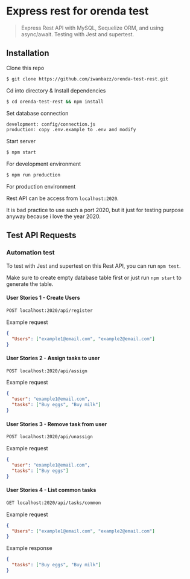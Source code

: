 # Express rest for orenda test

> Express Rest API with MySQL, Sequelize ORM, and using async/await. Testing with Jest and supertest.

## Installation

Clone this repo

```sh
$ git clone https://github.com/iwanbazz/orenda-test-rest.git
```

Cd into directory & Install dependencies

```sh
$ cd orenda-test-rest && npm install
```

Set database connection

```sh
development: config/connection.js
production: copy .env.example to .env and modify
```

Start server

```sh
$ npm start
```

For development environment

```sh
$ npm run production
```

For production environment

Rest API can be access from `localhost:2020`.

It is bad practice to use such a port 2020, but it just for testing purpose anyway because i love the year 2020.

## Test API Requests

### Automation test

To test with Jest and supertest on this Rest API, you can run `npm test`.

Make sure to create empty database table first or just run `npm start` to generate the table.

#### User Stories 1 - Create Users

```sh
POST localhost:2020/api/register
```

Example request

```json
{
  "Users": ["example1@email.com", "example2@email.com"]
}
```

#### User Stories 2 - Assign tasks to user

```sh
POST localhost:2020/api/assign
```

Example request

```json
{
  "user": "example1@email.com",
  "tasks": ["Buy eggs", "Buy milk"]
}
```

#### User Stories 3 - Remove task from user

```sh
POST localhost:2020/api/unassign
```

Example request

```json
{
  "user": "example1@email.com",
  "tasks": ["Buy eggs"]
}
```

#### User Stories 4 - List common tasks

```sh
GET localhost:2020/api/tasks/common
```

Example request

```json
{
  "Users": ["example1@email.com", "example2@email.com"]
}
```

Example response

```json
{
  "tasks": ["Buy eggs", "Buy milk"]
}
```
